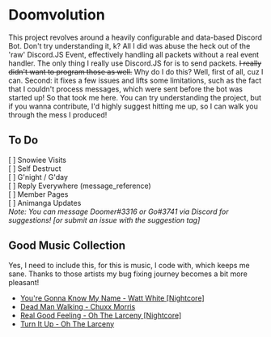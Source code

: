 # Doomvolution
This project revolves around a heavily configurable and
data-based Discord Bot. Don't try understanding it, k?
All I did was abuse the heck out of the 'raw' Discord.JS
Event, effectively handling all packets without a real 
event handler. The only thing I really use Discord.JS for 
is to send packets. ~~I really didn't want to program 
those as well.~~ Why do I do this? Well, first of all,
cuz I can. Second: it fixes a few issues and lifts some
limitations, such as the fact that I couldn't process 
messages, which were sent before the bot was started up!
So that took me here. You can try understanding the 
project, but if you wanna contribute, I'd highly suggest 
hitting me up, so I can walk you through the mess I 
produced!

## To Do
[ ] Snowiee Visits  
[ ] Self Destruct  
[ ] G'night / G'day  
[ ] Reply Everywhere (message_reference)  
[ ] Member Pages  
[ ] Animanga Updates  
*Note: You can message Doomer#3316 or Go#3741 via*
*Discord for suggestions! [or submit an issue with*
*the suggestion tag]*

## Good Music Collection
Yes, I need to include this, for this is music, 
I code with, which keeps me sane. Thanks to 
those artists my bug fixing journey becomes a 
bit more pleasant!  
- [You're Gonna Know My Name - Watt White ](https://www.youtube.com/watch?v=olRHsSYfHoo)[\[Nightcore\]](https://www.youtube.com/watch?v=0uUDCvOEAwE)
- [Dead Man Walking - Chuxx Morris](https://www.youtube.com/watch?v=RGBFwyqyloA)
- [Real Good Feeling - Oh The Larceny ](https://www.youtube.com/watch?v=G-Fz9GUQ13w)[\[Nightcore\]](https://www.youtube.com/watch?v=8q-AvRUR8bk)
- [Turn It Up - Oh The Larceny](https://www.youtube.com/watch?v=SMzTWbrqaIg)
